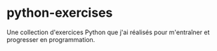 # python-exercises
Une collection d'exercices Python que j'ai réalisés pour m'entraîner et progresser en programmation.
